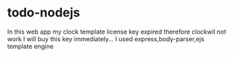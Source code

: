# todo-nodejs
In this web app my clock template license key expired therefore clockwil not work
I will buy this key immediately...
I used express,body-parser,ejs template engine
